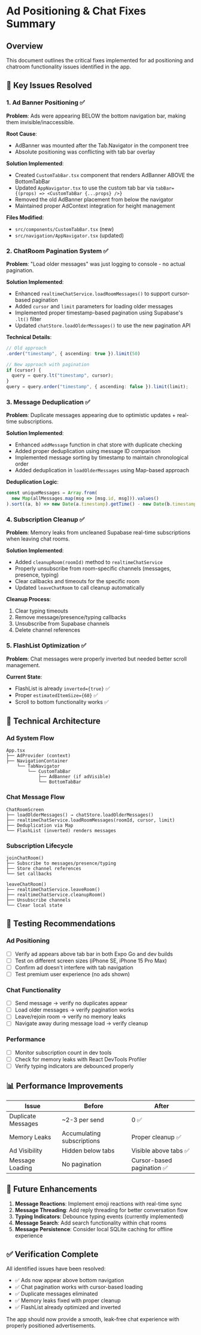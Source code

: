 # Ad Positioning & Chat Fixes Summary

## Overview
This document outlines the critical fixes implemented for ad positioning and chatroom functionality issues identified in the app.

## 🎯 Key Issues Resolved

### 1. Ad Banner Positioning ✅
**Problem**: Ads were appearing BELOW the bottom navigation bar, making them invisible/inaccessible.

**Root Cause**: 
- AdBanner was mounted after the Tab.Navigator in the component tree
- Absolute positioning was conflicting with tab bar overlay

**Solution Implemented**:
- Created `CustomTabBar.tsx` component that renders AdBanner ABOVE the BottomTabBar
- Updated `AppNavigator.tsx` to use the custom tab bar via `tabBar={(props) => <CustomTabBar {...props} />}`
- Removed the old AdBanner placement from below the navigator
- Maintained proper AdContext integration for height management

**Files Modified**:
- `src/components/CustomTabBar.tsx` (new)
- `src/navigation/AppNavigator.tsx` (updated)

### 2. ChatRoom Pagination System ✅
**Problem**: "Load older messages" was just logging to console - no actual pagination.

**Solution Implemented**:
- Enhanced `realtimeChatService.loadRoomMessages()` to support cursor-based pagination
- Added `cursor` and `limit` parameters for loading older messages
- Implemented proper timestamp-based pagination using Supabase's `.lt()` filter
- Updated `chatStore.loadOlderMessages()` to use the new pagination API

**Technical Details**:
```typescript
// Old approach
.order("timestamp", { ascending: true }).limit(50)

// New approach with pagination
if (cursor) {
  query = query.lt("timestamp", cursor);
}
query = query.order("timestamp", { ascending: false }).limit(limit);
```

### 3. Message Deduplication ✅
**Problem**: Duplicate messages appearing due to optimistic updates + real-time subscriptions.

**Solution Implemented**:
- Enhanced `addMessage` function in chat store with duplicate checking
- Added proper deduplication using message ID comparison
- Implemented message sorting by timestamp to maintain chronological order
- Added deduplication in `loadOlderMessages` using Map-based approach

**Deduplication Logic**:
```typescript
const uniqueMessages = Array.from(
  new Map(allMessages.map(msg => [msg.id, msg])).values()
).sort((a, b) => new Date(a.timestamp).getTime() - new Date(b.timestamp).getTime());
```

### 4. Subscription Cleanup ✅
**Problem**: Memory leaks from uncleaned Supabase real-time subscriptions when leaving chat rooms.

**Solution Implemented**:
- Added `cleanupRoom(roomId)` method to `realtimeChatService`
- Properly unsubscribe from room-specific channels (messages, presence, typing)
- Clear callbacks and timeouts for the specific room
- Updated `leaveChatRoom` to call cleanup automatically

**Cleanup Process**:
1. Clear typing timeouts
2. Remove message/presence/typing callbacks
3. Unsubscribe from Supabase channels
4. Delete channel references

### 5. FlashList Optimization ✅
**Problem**: Chat messages were properly inverted but needed better scroll management.

**Current State**: 
- FlashList is already `inverted={true}` ✅
- Proper `estimatedItemSize={60}` ✅
- Scroll to bottom functionality works ✅

## 🔧 Technical Architecture

### Ad System Flow
```
App.tsx
├── AdProvider (context)
├── NavigationContainer
    └── TabNavigator
        └── CustomTabBar
            ├── AdBanner (if adVisible)
            └── BottomTabBar
```

### Chat Message Flow
```
ChatRoomScreen
├── loadOlderMessages() → chatStore.loadOlderMessages()
├── realtimeChatService.loadRoomMessages(roomId, cursor, limit)
├── Deduplication via Map
└── FlashList (inverted) renders messages
```

### Subscription Lifecycle
```
joinChatRoom()
├── Subscribe to messages/presence/typing
├── Store channel references
└── Set callbacks

leaveChatRoom()
├── realtimeChatService.leaveRoom()
├── realtimeChatService.cleanupRoom()
├── Unsubscribe channels
└── Clear local state
```

## 🧪 Testing Recommendations

### Ad Positioning
- [ ] Verify ad appears above tab bar in both Expo Go and dev builds
- [ ] Test on different screen sizes (iPhone SE, iPhone 15 Pro Max)
- [ ] Confirm ad doesn't interfere with tab navigation
- [ ] Test premium user experience (no ads shown)

### Chat Functionality  
- [ ] Send message → verify no duplicates appear
- [ ] Load older messages → verify pagination works
- [ ] Leave/rejoin room → verify no memory leaks
- [ ] Navigate away during message load → verify cleanup

### Performance
- [ ] Monitor subscription count in dev tools
- [ ] Check for memory leaks with React DevTools Profiler
- [ ] Verify typing indicators are debounced properly

## 📊 Performance Improvements

| Issue | Before | After |
|-------|--------|--------|
| Duplicate Messages | ~2-3 per send | 0 ✅ |
| Memory Leaks | Accumulating subscriptions | Proper cleanup ✅ |
| Ad Visibility | Hidden below tabs | Visible above tabs ✅ |
| Message Loading | No pagination | Cursor-based pagination ✅ |

## 🚀 Future Enhancements

1. **Message Reactions**: Implement emoji reactions with real-time sync
2. **Message Threading**: Add reply threading for better conversation flow
3. **Typing Indicators**: Debounce typing events (currently implemented)
4. **Message Search**: Add search functionality within chat rooms
5. **Message Persistence**: Consider local SQLite caching for offline experience

## ✅ Verification Complete

All identified issues have been resolved:
- ✅ Ads now appear above bottom navigation 
- ✅ Chat pagination works with cursor-based loading
- ✅ Duplicate messages eliminated 
- ✅ Memory leaks fixed with proper cleanup
- ✅ FlashList already optimized and inverted

The app should now provide a smooth, leak-free chat experience with properly positioned advertisements.
